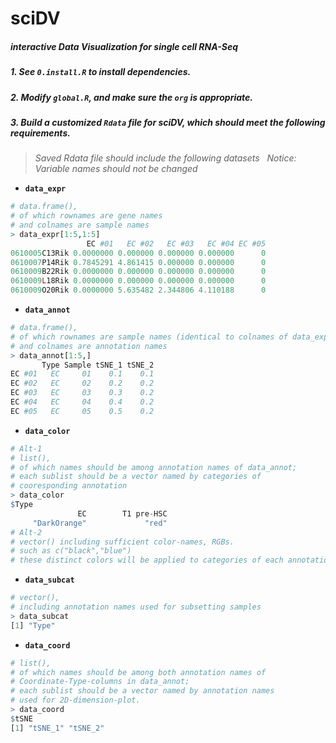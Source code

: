 # sciDV
##### **interactive Data Visualization for single cell RNA-Seq**  
##### 1. See `0.install.R` to install dependencies.
##### 2. Modify `global.R`, and make sure the `org` is appropriate.
##### 3. Build a customized `Rdata` file for sciDV, which should meet the following requirements.
>*Saved Rdata file should include the following datasets*   
*Notice: Variable names should not be changed*

- **`data_expr`**
```R
# data.frame(),
# of which rownames are gene names 
# and colnames are sample names
> data_expr[1:5,1:5]
                 EC #01   EC #02   EC #03   EC #04 EC #05
0610005C13Rik 0.0000000 0.000000 0.000000 0.000000      0
0610007P14Rik 0.7845291 4.861415 0.000000 0.000000      0
0610009B22Rik 0.0000000 0.000000 0.000000 0.000000      0
0610009L18Rik 0.0000000 0.000000 0.000000 0.000000      0
0610009O20Rik 0.0000000 5.635482 2.344806 4.110188      0
```

- **`data_annot`**
```R
# data.frame(), 
# of which rownames are sample names (identical to colnames of data_expr) 
# and colnames are annotation names 
> data_annot[1:5,]
       Type Sample tSNE_1 tSNE_2
EC #01   EC     01    0.1    0.1
EC #02   EC     02    0.2    0.2
EC #03   EC     03    0.3    0.2
EC #04   EC     04    0.4    0.2
EC #05   EC     05    0.5    0.2
```

- **`data_color`**
```R
# Alt-1
# list(), 
# of which names should be among annotation names of data_annot; 
# each sublist should be a vector named by categories of 
# cooresponding annotation
> data_color
$Type
               EC        T1 pre-HSC
     "DarkOrange"             "red"          
# Alt-2
# vector() including sufficient color-names, RGBs.
# such as c("black","blue")
# these distinct colors will be applied to categories of each annotation in data_subcat .
```

- **`data_subcat`**
```R
# vector(), 
# including annotation names used for subsetting samples
> data_subcat
[1] "Type"
```

- **`data_coord`**
```R
# list(), 
# of which names should be among both annotation names of 
# Coordinate-Type-columns in data_annot;
# each sublist should be a vector named by annotation names
# used for 2D-dimension-plot.
> data_coord
$tSNE
[1] "tSNE_1" "tSNE_2"
```
